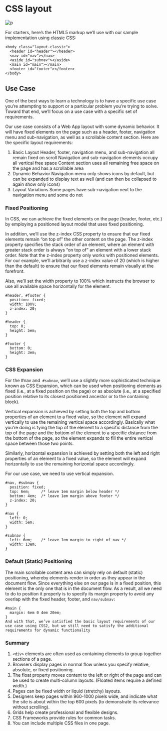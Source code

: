 # CSS layout

![p](https://bs-uploads.toptal.io/blackfish-uploads/uploaded_file/file/197751/image-1583189914017-454f3b1dafc1fe0b0f3b35ec33aecf39.png)

For starters, here’s the HTML5 markup we’ll use with our sample implementation using classic CSS:

```
<body class="layout-classic">
  <header id="header"></header>
  <nav id="nav"></nav>
  <aside id="subnav"></aside>
  <main id="main"></main>
  <footer id="footer"></footer>
</body>
```

## Use Case

One of the best ways to learn a technology is to have a specific use case you’re attempting to support or a particular problem you’re trying to solve. Toward that end, we’ll focus on a use case with a specific set of requirements.

Our use case consists of a Web App layout with some dynamic behavior. It will have fixed elements on the page such as a header, footer, navigation menu and sub-navigation, as well as a scrollable content section. Here are the specific layout requirements:

1. Basic Layout
   Header, footer, navigation menu, and sub-navigation all remain fixed on scroll
   Navigation and sub-navigation elements occupy all vertical free space
   Content section uses all remaining free space on the page and has a scrollable area
2. Dynamic Behavior
   Navigation menu only shows icons by default, but can be expanded to display text as well (and can then be collapsed to again show only icons)
3. Layout Variations
   Some pages have sub-navigation next to the navigation menu and some do not

### Fixed Positioning

In CSS, we can achieve the fixed elements on the page (header, footer, etc.) by employing a positioned layout model that uses fixed positioning.

In addition, we’ll use the z-index CSS property to ensure that our fixed elements remain “on top of” the other content on the page. The z-index property specifies the stack order of an element, where an element with greater stack order is always “on top of” an element with a lower stack order. Note that the z-index property only works with positioned elements. For our example, we’ll arbitrarily use a z-index value of 20 (which is higher than the default) to ensure that our fixed elements remain visually at the forefront.

Also, we’ll set the width property to 100% which instructs the browser to use all available space horizontally for the element.

```
#header, #footer {
  position: fixed;
  width: 100%;
  z-index: 20;
}

#header {
  top: 0;
  height: 5em;
}

#footer {
  bottom: 0;
  height: 3em;
}
```

### CSS Expansion

For the #nav and` #subnav`, we’ll use a slightly more sophisticated technique known as CSS Expansion, which can be used when positioning elements as fixed (i.e., at a fixed position on the page) or as absolute (i.e., at a specified position relative to its closest positioned ancestor or to the containing block).

Vertical expansion is achieved by setting both the top and bottom properties of an element to a fixed value, so the element will expand vertically to use the remaining vertical space accordingly. Basically what you’re doing is tying the top of the element to a specific distance from the top of the page and the bottom of the element to a specific distance from the bottom of the page, so the element expands to fill the entire vertical space between those two points.

Similarly, horizontal expansion is achieved by setting both the left and right properties of an element to a fixed value, so the element will expand horizontally to use the remaining horizontal space accordingly.

For our use case, we need to use vertical expansion.

```
#nav, #subnav {
  position: fixed;
  top: 6em;     /* leave 1em margin below header */
  bottom: 4em;  /* leave 1em margin above footer */
  z-index: 20;
}

#nav {
  left: 0;
  width: 5em;
}

#subnav {
  left: 6em;    /* leave 1em margin to right of nav */
  width: 13em;
}
```

### Default (Static) Positioning

The main scrollable content area can simply rely on default (static) positioning, whereby elements render in order as they appear in the document flow. Since everything else on our page is in a fixed position, this element is the only one that is in the document flow. As a result, all we need to do to position it properly is to specify its margin property to avoid any overlap with the fixed header, footer, and `nav/subnav:`

```
#main {
  margin: 6em 0 4em 20em;
}
And with that, we’ve satisfied the basic layout requirements of our use case using CSS2, but we still need to satisfy the additional requirements for dynamic functionality
```

### Summary

1. `<div>` elements are often used as containing elements to group together sections of a page.
2. Browsers display pages in normal flow unless you specify relative, absolute, or fixed positioning.
3. The float property moves content to the left or right of the page and can be used to create multi-column layouts. (Floated items require a defined width.)
4. Pages can be fixed width or liquid (stretchy) layouts.
5. Designers keep pages within 960-1000 pixels wide, and indicate what the site is about within the top 600 pixels (to demonstrate its relevance without scrolling).
6. Grids help create professional and flexible designs.
7. CSS Frameworks provide rules for common tasks.
8. You can include multiple CSS files in one page.
